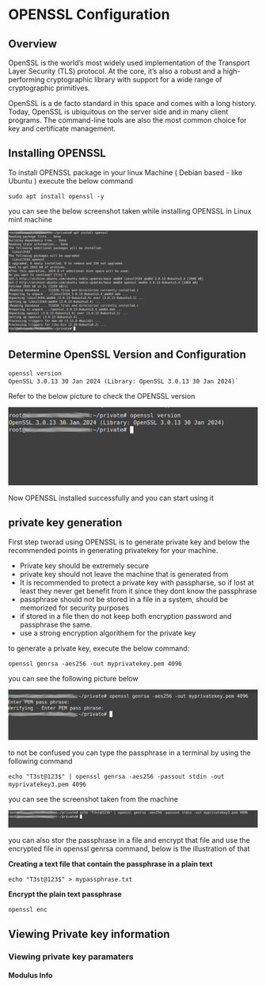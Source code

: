 # OPENSSL Configuration 

## Overview 
OpenSSL is the world’s most widely used implementation of the Transport Layer Security (TLS) protocol. At the core, it’s also a robust and a high-performing cryptographic library with support for a wide range of cryptographic primitives.

OpenSSL is a de facto standard in this space and comes with a long history. 
Today, OpenSSL is ubiquitous on the server side and in many client programs. 
The command-line tools are also the most common choice for key and certificate management. 

## Installing OPENSSL 
To install OPENSSL package in your linux Machine ( Debian based - like Ubuntu ) execute the below command

```
sudo apt install openssl -y
```
you can see the below screenshot taken while installing OPENSSL in Linux mint machine

![installing OPENSSL package](https://github.com/alsaeedi2007/OpenSSL/blob/main/openssl%20installation.png)
## Determine OpenSSL Version and Configuration

```
openssl version 
OpenSSL 3.0.13 30 Jan 2024 (Library: OpenSSL 3.0.13 30 Jan 2024)`
```
Refer to the below picture to check the OPENSSL version 

![OPENSSL version](https://github.com/alsaeedi2007/OpenSSL/blob/main/openssl%20version.png)

Now OPENSSL installed successfully and you can start using it

## private key generation 
First step tworad using OPENSSL is to generate private key and below the recommended points in generating privatekey for your machine.

- Private key should be extremely secure
- private key should not leave the machine that is generated from
- It is recommended to protect a private key with passpharse, so if lost at least they never get benefit from it since they dont know the passphrase
- passphrase should not be stored in a file in a system, should be memorized for security purposes
- if stored in a file then do not keep both encryption password and passphrase the same.
- use a strong encryption algorithem for the private key

to generate a private key, execute the below command:

```
openssl genrsa -aes256 -out myprivatekey.pem 4096

```

you can see the following picture below 

![Generating Private key ](https://github.com/alsaeedi2007/OpenSSL/blob/main/openssl%20genrsa.png)

to not be confused you can type the passphrase in a terminal by using the following command 
```
echo "T3st@123$" | openssl genrsa -aes256 -passout stdin -out myprivatekey3.pem 4096
```
you can see the screenshot taken from the machine

![echoing passphrase on terminal](https://github.com/alsaeedi2007/OpenSSL/blob/main/openssl%20passout%20example.png)

you can also stor the passphrase in a file and encrypt that file and use the encrypted file in openssl genrsa command, below is the illustration of that

**Creating a text file that contain the passphrase in a plain text** 
```
echo "T3st@123$" > mypassphrase.txt
```
**Encrypt the plain text passphrase**
```
openssl enc
```




  

 

## Viewing Private key information 

### Viewing private key paramaters 

#### Modulus Info 



